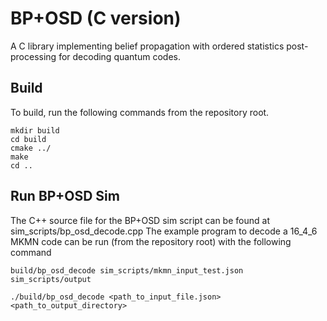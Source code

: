 # BP+OSD (C version)
A C library implementing belief propagation with ordered statistics post-processing for decoding quantum codes.

## Build
To build, run the following commands from the repository root.

```
mkdir build
cd build
cmake ../
make
cd ..
```

## Run BP+OSD Sim
The C++ source file for the BP+OSD sim script can be found at sim_scripts/bp_osd_decode.cpp
The example program to decode a 16_4_6 MKMN code can be run (from the repository root) with the following command

```
build/bp_osd_decode sim_scripts/mkmn_input_test.json sim_scripts/output
```

```
./build/bp_osd_decode <path_to_input_file.json> <path_to_output_directory>
``` 
